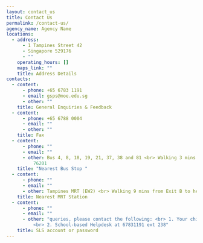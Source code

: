 ```yaml
---
layout: contact_us
title: Contact Us
permalink: /contact-us/
agency_name: Agency Name
locations:
  - address:
      - 1 Tampines Street 42
      - Singapore 529176
      - ""
    operating_hours: []
    maps_link: ""
    title: Address Details
contacts:
  - content:
      - phone: +65 6783 1191
      - email: gsps@moe.edu.sg
      - other: ""
    title: General Enquiries & Feedback
  - content:
      - phone: +65 6788 0004
      - email: ""
      - other: ""
    title: Fax
  - content:
      - phone: ""
      - email: ""
      - other: Bus 4, 8, 18, 19, 21, 37, 38 and 81 <br> Walking 3 mins from bus stop
          76201
    title: "Nearest Bus Stop "
  - content:
      - phone: ""
      - email: ""
      - other: Tampines MRT (EW2) <br> Walking 9 mins from Exit B to here
    title: Nearest MRT Station
  - content:
      - phone: ""
      - email: ""
      - other: "queries, please contact the following: <br> 1. Your child's Form Teacher
          <br> 2. School-based Helpdesk at 67831191 ext 238"
    title: SLS account or password
---
```

